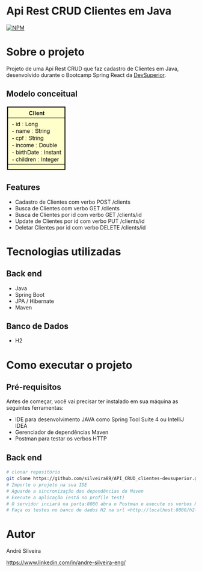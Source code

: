 # Api Rest CRUD Clientes em Java 
[![NPM](https://img.shields.io/npm/l/react)](https://github.com/silveira89/API_CRUD_clientes-devsuperior/blob/main/LICENSE) 

# Sobre o projeto

Projeto de uma Api Rest CRUD que faz cadastro de Clientes em Java, desenvolvido durante o Bootcamp Spring React da [DevSuperior](https://devsuperior.com.br "Site da DevSuperior").

## Modelo conceitual
![Modelo Conceitual](https://github.com/silveira89/API_CRUD_clientes-devsuperior/blob/main/assets/modelo%20conceitual.png)

## Features
- Cadastro de Clientes com verbo POST /clients
- Busca de Clientes com verbo GET /clients
- Busca de Clientes por id com verbo GET /clients/id
- Update de Clientes por id com verbo PUT /clients/id
- Deletar Clientes por id com verbo DELETE /clients/id

# Tecnologias utilizadas
## Back end
- Java
- Spring Boot
- JPA / Hibernate
- Maven

## Banco de Dados 
- H2

# Como executar o projeto

## Pré-requisitos
Antes de começar, você vai precisar ter instalado em sua máquina as seguintes ferramentas:

- IDE para desenvolvimento JAVA como Spring Tool Suite 4 ou IntelliJ IDEA
- Gerenciador de dependências Maven
- Postman para testar os verbos HTTP

## Back end

```bash
# clonar repositório
git clone https://github.com/silveira89/API_CRUD_clientes-devsuperior.git
# Importe o projeto na sua IDE
# Aguarde a sincronização das dependências do Maven
# Execute a aplicação (está no profile test)
# O servidor inciará na porta:8080 abra o Postman e execute os verbos HTTP na url <http://localhost:8080/clients>
# Faça os testes no banco de dados H2 na url <http://localhost:8080/h2-console>
```

# Autor

André Silveira

https://www.linkedin.com/in/andre-silveira-eng/
